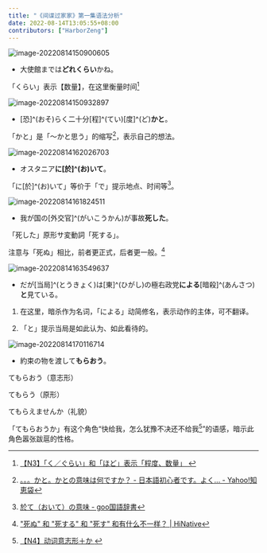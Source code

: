 ```yaml
---
title: "《间谍过家家》第一集语法分析"
date: 2022-08-14T13:05:55+08:00
contributors: ["HarborZeng"]
---
```




![image-20220814150900605](https://tellyouwhat-static-1251995834.cos.ap-chongqing.myqcloud.com/images/image-20220814150900605.png)

- 大使館までは**どれくらい**かね。

「くらい」表示【数量】，在这里衡量时间[^1]

[^1]: [【N3】「く／ぐらい」和「ほど」表示「程度、数量」 ](/grammar/n3/くぐらい和ほど/)

![image-20220814150932897](https://tellyouwhat-static-1251995834.cos.ap-chongqing.myqcloud.com/images/image-20220814150932897.png)

- [恐]^(おそ)らく二十分[程]^(てい)[度]^(ど)**かと**。

「かと」是「～かと思う」的缩写[^2]，表示自己的想法。

[^2]: [。。。かと。かとの意味は何ですか？ - 日本語初心者です。よく... - Yahoo!知恵袋](https://detail.chiebukuro.yahoo.co.jp/qa/question_detail/q11121627611)

![image-20220814162026703](https://tellyouwhat-static-1251995834.cos.ap-chongqing.myqcloud.com/images/image-20220814162026703.png)

- オスタニア**に[於]^(お)いて**。

「に[於]^(お)いて」等价于「で」提示地点、时间等[^3]。

[^3]: [於て（おいて）の意味 - goo国語辞書](https://dictionary.goo.ne.jp/word/於て/)

![image-20220814161824511](https://tellyouwhat-static-1251995834.cos.ap-chongqing.myqcloud.com/images/image-20220814161824511.png)

- 我が国の[外交官]^(がいこうかん)が事故**死した**。

「死した」原形サ変動詞「死する」。

注意与「死ぬ」相比，前者更正式，后者更一般。[^4]

[^4]: ["死ぬ" 和 "死する" 和 "死す" 和有什么不一样？ | HiNative](https://zh.hinative.com/questions/17191169)

![image-20220814163549637](https://tellyouwhat-static-1251995834.cos.ap-chongqing.myqcloud.com/images/image-20220814163549637.png)

- ‪だが[当局]^(とうきょく)は‪[東]^(ひがし)の極右政党**による**[暗殺]^(あんさつ)**と**見ている。

1. 在这里，暗杀作为名词，「による」动简修名，表示动作的主体，可不翻译。

2. 「と」提示当局是如此认为、如此看待的。

[^5]: [【N3】～によって表示根据](/grammar/n3/によって/)

![image-20220814170116714](https://tellyouwhat-static-1251995834.cos.ap-chongqing.myqcloud.com/images/image-20220814170116714.png)

- 約束の物を渡して**もらおう**。

てもらおう（意志形）

てもらう（原形）

てもらえませんか（礼貌）

「てもらおうか」有这个角色“快给我，怎么犹豫不决还不给我[^6]”的语感，暗示此角色嚣张跋扈的性格。

[^6]: [【N4】动词意志形＋か ](/grammar/n4/动词意志形か/)

